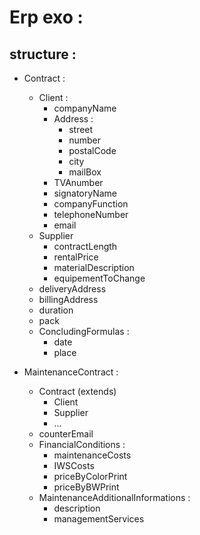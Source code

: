 # Erp exo : 

## structure : 
- Contract : 
    - Client : 
        - companyName    
        - Address :
            - street
            - number
            - postalCode
            - city
            - mailBox
        - TVAnumber      
        - signatoryName  
        - companyFunction
        - telephoneNumber
        - email
    - Supplier
        - contractLength     
        - rentalPrice        
        - materialDescription
        - equipementToChange
    - deliveryAddress
    - billingAddress
    - duration
    - pack
    - ConcludingFormulas :
        - date
        - place

- MaintenanceContract : 
    - Contract (extends)
        - Client
        - Supplier
        - ...
    - counterEmail
    - FinancialConditions :
        - maintenanceCosts
        - IWSCosts
        - priceByColorPrint
        - priceByBWPrint
    - MaintenanceAdditionalInformations :
        - description
        - managementServices
